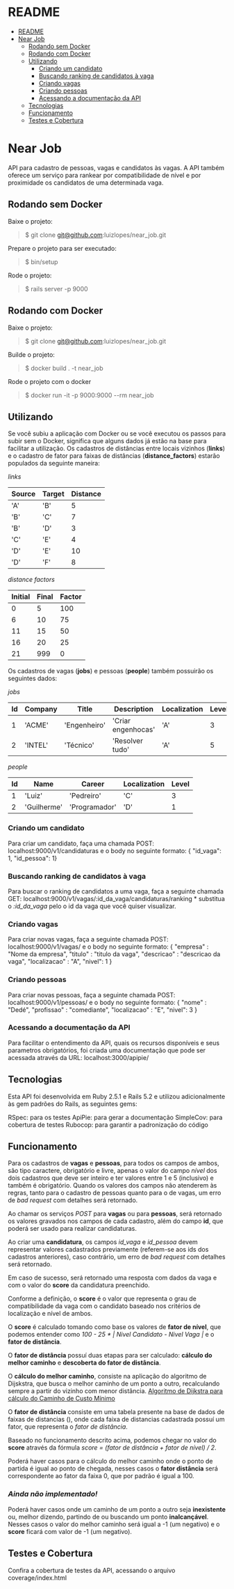 # README

- [README](#readme)
- [Near Job](#near-job)
  - [Rodando sem Docker](#rodando-sem-docker)
  - [Rodando com Docker](#rodando-com-docker)
  - [Utilizando](#utilizando)
    - [Criando um candidato](#criando-um-candidato)
    - [Buscando ranking de candidatos à vaga](#buscando-ranking-de-candidatos-%C3%A0-vaga)
    - [Criando vagas](#criando-vagas)
    - [Criando pessoas](#criando-pessoas)
    - [Acessando a documentação da API](#acessando-a-documenta%C3%A7%C3%A3o-da-api)
  - [Tecnologias](#tecnologias)
  - [Funcionamento](#funcionamento)
  - [Testes e Cobertura](#testes-e-cobertura)

# Near Job
API para cadastro de pessoas, vagas e candidatos às vagas. A API também oferece um serviço para rankear por compatibilidade de nível e por proximidade os candidatos de uma determinada vaga.

## Rodando sem Docker

Baixe o projeto: 
> $ git clone git@github.com:luizlopes/near_job.git

Prepare o projeto para ser executado:
> $ bin/setup

Rode o projeto:
> $ rails server -p 9000

## Rodando com Docker

Baixe o projeto: 
> $ git clone git@github.com:luizlopes/near_job.git

Builde o projeto:
> $ docker build . -t near_job

Rode o projeto com o docker
> $ docker run -it -p 9000:9000 --rm near_job

## Utilizando

Se você subiu a aplicação com Docker ou se você executou os passos para subir sem o Docker, significa que alguns dados já estão na base para facilitar a utilização. Os cadastros de distâncias entre locais vizinhos (**links**) e o cadastro de fator para faixas de distâncias (**distance_factors**) estarão populados da seguinte maneira:

*links*

| Source  | Target | Distance |
| ------- | ------ | -------- |
| 'A'     | 'B'    | 5        |
| 'B'     | 'C'    | 7        |
| 'B'     | 'D'    | 3        |
| 'C'     | 'E'    | 4        |
| 'D'     | 'E'    | 10       |
| 'D'     | 'F'    | 8        |


*distance factors*

| Initial | Final | Factor |
| ------- | ----- | ------ |
| 0       | 5     | 100    |
| 6       | 10    | 75     |
| 11      | 15    | 50     |
| 16      | 20    | 25     |
| 21      | 999   | 0      |


Os cadastros de vagas (**jobs**) e pessoas (**people**) também possuirão os seguintes dados:

*jobs*

| Id | Company | Title        | Description       | Localization | Level |
| -- | ------- | ------------ | ----------------- | ------------ | ----- |
| 1  | 'ACME'  | 'Engenheiro' | 'Criar engenhocas'| 'A'          | 3     |
| 2  | 'INTEL' | 'Técnico'    | 'Resolver tudo'   | 'A'          | 5     |


*people*

| Id | Name        | Career        | Localization | Level |
| -- | ----------- | ------------- | ------------ | ----- |
| 1  | 'Luiz'      | 'Pedreiro'    | 'C'          | 3     |
| 2  | 'Guilherme' | 'Programador' | 'D'          | 1     |


### Criando um candidato

Para criar um candidato, faça uma chamada POST: localhost:9000/v1/candidaturas 
e o body no seguinte formato: 
{ "id_vaga": 1, "id_pessoa": 1}

### Buscando ranking de candidatos à vaga

Para buscar o ranking de candidatos a uma vaga, faça a seguinte chamada GET: localhost:9000/v1/vagas/:id_da_vaga/candidaturas/ranking * substitua o *:id_da_vaga* pelo o id da vaga que você quiser visualizar.

### Criando vagas

Para criar novas vagas, faça a seguinte chamada POST: localhost:9000/v1/vagas/ 
e o body no seguinte formato:
{ "empresa" : "Nome da empresa", "titulo" : "titulo da vaga", "descricao" : "descricao da vaga", "localizacao" : "A", "nivel": 1 }

### Criando pessoas

Para criar novas pessoas, faça a seguinte chamada POST: localhost:9000/v1/pessoas/
e o body no seguinte formato:
{ "nome" : "Dedé", "profissao" : "comediante", "localizacao" : "E", "nivel": 3 }

### Acessando a documentação da API

Para facilitar o entendimento da API, quais os recursos disponíveis e seus parametros obrigatórios, foi criada uma documentação que pode ser acessada através da URL: localhost:3000/apipie/

## Tecnologias

Esta API foi desenvolvida em Ruby 2.5.1 e Rails 5.2 e utilizou adicionalmente às gem padrões do Rails, as seguintes gems:

RSpec: para os testes
ApiPie: para gerar a documentação
SimpleCov: para cobertura de testes
Rubocop: para garantir a padronização do código

## Funcionamento

Para os cadastros de **vagas** e **pessoas**, para todos os campos de ambos, são tipo caractere, obrigatório e livre, apenas o valor do campo *nível* dos dois cadastros que deve ser inteiro e ter valores entre 1 e 5 (inclusivo) e também é obrigatório. Quando os valores dos campos não atenderem às regras, tanto para o cadastro de pessoas quanto para o de vagas, um erro de *bad request* com detalhes será retornado.

Ao chamar os serviços *POST* para **vagas** ou para **pessoas**, será retornado os valores gravados nos campos de cada cadastro, além do campo **id**, que poderá ser usado para realizar candidaturas.

Ao criar uma **candidatura**, os campos *id_vaga* e *id_pessoa* devem representar valores cadastrados previamente (referem-se aos ids dos cadastros anteriores), caso contrário, um erro de *bad request* com detalhes será retornado.

Em caso de sucesso, será retornado uma resposta com dados da vaga e com o valor do **score** da candidatura preenchido.

Conforme a definição, o **score** é o valor que representa o grau de compatibilidade da vaga com o candidato baseado nos critérios de localização e nível de ambos.

O **score** é calculado tomando como base os valores de **fator de nível**, que podemos entender como *100 - 25 * | Nivel Candidato - Nivel Vaga |* e o **fator de distância**.

O **fator de distância** possuí duas etapas para ser calculado: **cálculo do melhor caminho** e **descoberta do fator de distância**.

O **cálculo do melhor caminho**, consiste na aplicação do algoritmo de Dijskstra, que busca o melhor caminho de um ponto a outro, recalculando sempre a partir do vizinho com menor distância. [Algoritmo de Dijkstra para cálculo do Caminho de Custo Mínimo](http://www.inf.ufsc.br/grafos/temas/custo-minimo/dijkstra.html) 

O **fator de distância** consiste em uma tabela presente na base de dados de faixas de distancias (), onde cada faixa de distancias cadastrada possuí um fator, que representa o *fator de distância*.

Baseado no funcionamento descrito acima, podemos chegar no valor do **score** através da fórmula *score = (fator de distância + fator de nível) / 2*.

Poderá haver casos para o cálculo do melhor caminho onde o ponto de partida é igual ao ponto de chegada, nesses casos o **fator distância** será correspondente ao fator da faixa 0, que por padrão é igual a 100.

### ***Ainda não implementado!***
Poderá haver casos onde um caminho de um ponto a outro seja **inexistente** ou, melhor dizendo, partindo de ou buscando um ponto **inalcançável**. Nesses casos o valor do melhor caminho será igual a -1 (um negativo) e o **score** ficará com valor de -1 (um negativo).

## Testes e Cobertura

Confira a cobertura de testes da API, acessando o arquivo coverage/index.html
